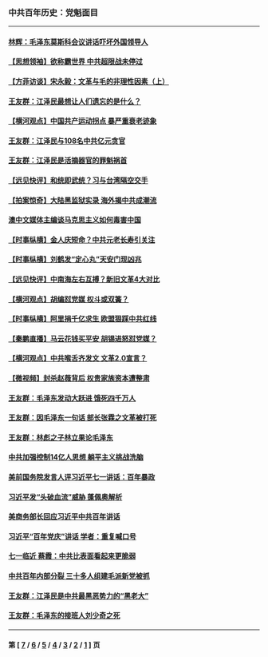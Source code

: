 ### 中共百年历史：党魁面目
---
#### [林辉：毛泽东莫斯科会议讲话吓坏外国领导人](../../pages/nf1176107/n13917931.md?06280430) 
#### [【思想领袖】欲称霸世界 中共超限战未停过](../../pages/nf1176107/n13745142.md?06280430) 
#### [【方菲访谈】宋永毅：文革与毛的非理性因素（上）](../../pages/nf1176107/n13469956.md?06280430) 
#### [王友群：江泽民最想让人们遗忘的是什么？](../../pages/nf1176107/n13408949.md?06280430) 
#### [【横河观点】中国共产运动拐点 暴严重衰老迹象](../../pages/nf1176107/n13388333.md?06280430) 
#### [王友群：江泽民与108名中共亿元贪官](../../pages/nf1176107/n13352358.md?06280430) 
#### [王友群：江泽民是活摘器官的罪魁祸首](../../pages/nf1176107/n13336903.md?06280430) 
#### [【远见快评】和统即武统？习与台湾隔空交手](../../pages/nf1176107/n13297739.md?06280430) 
#### [【拍案惊奇】大陆黑监狱实录 海外揭中共成潮流](../../pages/nf1176107/n13288853.md?06280430) 
#### [澳中文媒体主编谈马克思主义如何毒害中国](../../pages/nf1176107/n13257387.md?06280430) 
#### [【时事纵横】金人庆短命？中共元老长寿引关注](../../pages/nf1176107/n13217934.md?06280430) 
#### [【时事纵横】刘鹤发“定心丸”天安门现凶兆](../../pages/nf1176107/n13215416.md?06280430) 
#### [【远见快评】中南海左右互搏？新旧文革4大对比](../../pages/nf1176107/n13214745.md?06280430) 
#### [【横河观点】胡编怼党媒 权斗或双簧？](../../pages/nf1176107/n13210864.md?06280430) 
#### [【时事纵横】阿里捐千亿求生 欧盟狠踩中共红线](../../pages/nf1176107/n13206431.md?06280430) 
#### [【秦鹏直播】马云花钱买平安 胡锡进怒怼党媒？](../../pages/nf1176107/n13206392.md?06280430) 
#### [【横河观点】中共喉舌齐发文 文革2.0宣言？](../../pages/nf1176107/n13201248.md?06280430) 
#### [【微视频】封杀赵薇背后 权贵家族资本遭整肃](../../pages/nf1176107/n13197798.md?06280430) 
#### [王友群：毛泽东发动大跃进 饿死四千万人](../../pages/nf1176107/n13177158.md?06280430) 
#### [王友群：因毛泽东一句话 部长张霖之文革被打死](../../pages/nf1176107/n13161711.md?06280430) 
#### [王友群：林彪之子林立果论毛泽东](../../pages/nf1176107/n13128622.md?06280430) 
#### [中共加强控制14亿人思想 躺平主义挑战洗脑](../../pages/nf1176107/n13094299.md?06280430) 
#### [美前国务院发言人评习近平七一讲话：百年暴政](../../pages/nf1176107/n13066986.md?06280430) 
#### [习近平发“头破血流”威胁 蓬佩奥解析](../../pages/nf1176107/n13063604.md?06280430) 
#### [美商务部长回应习近平中共百年讲话](../../pages/nf1176107/n13062903.md?06280430) 
#### [习近平“百年党庆”讲话 学者：重复喊口号](../../pages/nf1176107/n13061411.md?06280430) 
#### [七一临近 蔡霞：中共比表面看起来更脆弱](../../pages/nf1176107/n13056418.md?06280430) 
#### [中共百年内部分裂 三十多人组建毛派新党被抓](../../pages/nf1176107/n13044023.md?06280430) 
#### [王友群：江泽民是中共最黑恶势力的“黑老大”](../../pages/nf1176107/n13022180.md?06280430) 
#### [王友群：毛泽东的接班人刘少奇之死](../../pages/nf1176107/n12991772.md?06280430) 

---
#### 第 [ [7](./7.md?06280430) / [6](./6.md?06280430) / [5](./5.md?06280430) / [4](./4.md?06280430) / [3](./3.md?06280430) / [2](./2.md?06280430) / [1](./1.md?06280430) ] 页
